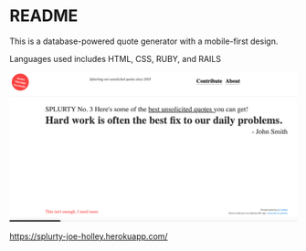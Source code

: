 # README

This is a database-powered quote generator with a mobile-first design.

Languages used includes HTML, CSS, RUBY, and RAILS

![](./app/assets/images/screenshot.png)

https://splurty-joe-holley.herokuapp.com/
